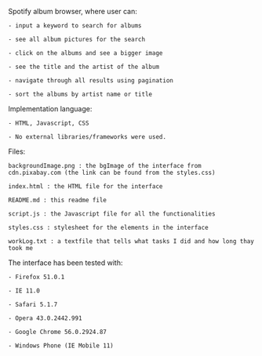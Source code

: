 Spotify album browser, where user can:
    
    - input a keyword to search for albums
    
    - see all album pictures for the search
    
    - click on the albums and see a bigger image
    
    - see the title and the artist of the album
    
    - navigate through all results using pagination
    
    - sort the albums by artist name or title

    
Implementation language:
    
    - HTML, Javascript, CSS
    
    - No external libraries/frameworks were used.
    
    
Files:
    
    backgroundImage.png : the bgImage of the interface from cdn.pixabay.com (the link can be found from the styles.css)
    
    index.html : the HTML file for the interface
    
    README.md : this readme file
    
    script.js : the Javascript file for all the functionalities
    
    styles.css : stylesheet for the elements in the interface
    
    workLog.txt : a textfile that tells what tasks I did and how long thay took me
    
    
The interface has been tested with:
    
    - Firefox 51.0.1
    
    - IE 11.0
    
    - Safari 5.1.7
    
    - Opera 43.0.2442.991
    
    - Google Chrome 56.0.2924.87
    
    - Windows Phone (IE Mobile 11)
